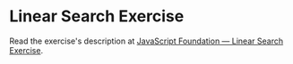 
# Linear Search Exercise

Read the exercise's description at [JavaScript Foundation — Linear Search Exercise](https://www.codeguage.com/courses/js/linear-search-exercise).